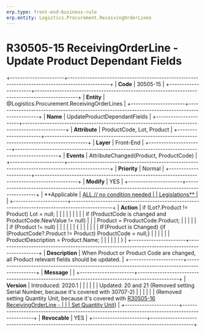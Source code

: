 ```yaml
---
erp.type: front-end-business-rule
erp.entity: Logistics.Procurement.ReceivingOrderLines
---
```


# R30505-15 ReceivingOrderLine - Update Product Dependant Fields
+----------------------+-----------------------------------------------------------------------------------------------+
| **Code**             | 30505-15                                                                                      |
+----------------------+-----------------------------------------------------------------------------------------------+
| **Entity**           | @Logistics.Procurement.ReceivingOrderLines                                                                            |
+----------------------+-----------------------------------------------------------------------------------------------+
| **Name**             | UpdateProductDependantFields                                                                  |
+----------------------+-----------------------------------------------------------------------------------------------+
| **Attribute**        | ProductCode, Lot, Product                                                                     |
+----------------------+-----------------------------------------------------------------------------------------------+
| **Layer**            | Front-End                                                                                     |
+----------------------+-----------------------------------------------------------------------------------------------+
| **Events**           | AttributeChanged(Product, ProductCode)                                                        |
+----------------------+-----------------------------------------------------------------------------------------------+
| **Priority**         | Normal                                                                                        |
+----------------------+-----------------------------------------------------------------------------------------------+
| **Modify**           | YES                                                                                           |
+----------------------+-----------------------------------------------------------------------------------------------+
| **Applicable         | [ALL // no condition needed                                                                   |
| Legislations**       | ](https://confluence.erp.net/display/techdoc/Country+Specific+Functionality)                  |
+----------------------+-----------------------------------------------------------------------------------------------+
| **Action**           | if (Lot?.Product != Product) Lot = null;                                                      |
|                      |                                                                                               |
|                      |                                                                                               |
|                      | if (ProductCode is changed and ProductCode.NewValue != null)                                  |
|                      | Product = ProductCode.Product;                                                                |
|                      |                                                                                               |
|                      | if (Product != null)                                                                          |
|                      |                                                                                               |
|                      | {                                                                                             |
|                      |                                                                                               |
|                      | IF(Product is Changed) {if (ProductCode?.Product != Product) ProductCode = null;}             |
|                      |                                                                                               |
|                      | ProductDescription = Product.Name;                                                            |
|                      |                                                                                               |
|                      | }                                                                                             |
+----------------------+-----------------------------------------------------------------------------------------------+
| **Description**      | When Product or Product Code are changed, all Product relevant fields should be updated.      |
+----------------------+-----------------------------------------------------------------------------------------------+
| **Message**          |                                                                                               |
+----------------------+-----------------------------------------------------------------------------------------------+
| **Version**          | Introduced: 2020.1                                                                            |
|                      |                                                                                               |
|                      | Updated: 20 and 21 (Removed setting Serial Number, because it\'s covered with 30707-2)        |
|                      |                                                                                               |
|                      | (Removed setting Quantity Unit, because it\'s covered with [R30505-16 ReceivingOrderLine -    |
|                      | Set Quantity Unit](R30505-16.md))                                                             |
+----------------------+-----------------------------------------------------------------------------------------------+
| **Revocable**        | YES                                                                                           |
+----------------------+-----------------------------------------------------------------------------------------------+

  

  

  
